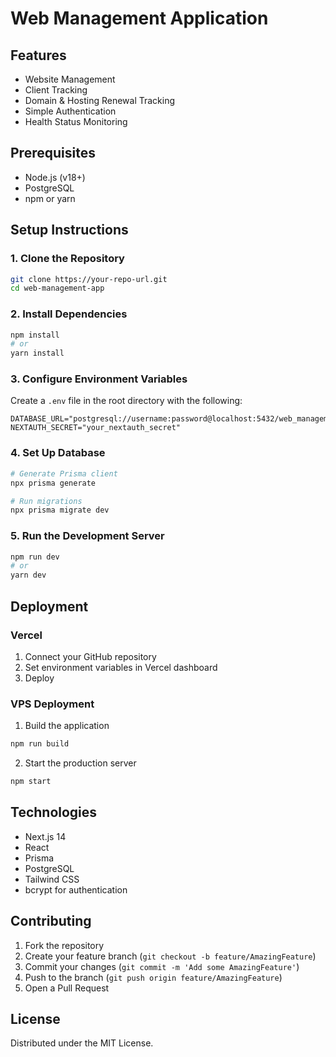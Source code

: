 # Web Management Application

## Features
- Website Management
- Client Tracking
- Domain & Hosting Renewal Tracking
- Simple Authentication
- Health Status Monitoring

## Prerequisites
- Node.js (v18+)
- PostgreSQL
- npm or yarn

## Setup Instructions

### 1. Clone the Repository
```bash
git clone https://your-repo-url.git
cd web-management-app
```

### 2. Install Dependencies
```bash
npm install
# or
yarn install
```

### 3. Configure Environment Variables
Create a `.env` file in the root directory with the following:
```
DATABASE_URL="postgresql://username:password@localhost:5432/web_management_db"
NEXTAUTH_SECRET="your_nextauth_secret"
```

### 4. Set Up Database
```bash
# Generate Prisma client
npx prisma generate

# Run migrations
npx prisma migrate dev
```

### 5. Run the Development Server
```bash
npm run dev
# or
yarn dev
```

## Deployment
### Vercel
1. Connect your GitHub repository
2. Set environment variables in Vercel dashboard
3. Deploy

### VPS Deployment
1. Build the application
```bash
npm run build
```
2. Start the production server
```bash
npm start
```

## Technologies
- Next.js 14
- React
- Prisma
- PostgreSQL
- Tailwind CSS
- bcrypt for authentication

## Contributing
1. Fork the repository
2. Create your feature branch (`git checkout -b feature/AmazingFeature`)
3. Commit your changes (`git commit -m 'Add some AmazingFeature'`)
4. Push to the branch (`git push origin feature/AmazingFeature`)
5. Open a Pull Request

## License
Distributed under the MIT License.